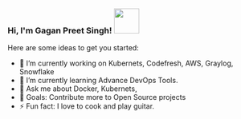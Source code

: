### Hi, I'm Gagan Preet Singh! <img src="https://media.giphy.com/media/Vhd10uVrDjMhAG7IyV/giphy.gif" width="50">


Here are some ideas to get you started:

- 🔭 I’m currently working on Kubernets, Codefresh, AWS, Graylog, Snowflake
- 🌱 I’m currently learning Advance DevOps Tools.
- 💬 Ask me about Docker, Kubernets, 
- 🥅 Goals: Contribute more to Open Source projects
- ⚡ Fun fact: I love to cook and play guitar. 

